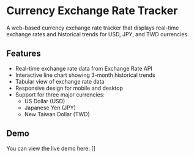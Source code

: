 # Currency Exchange Rate Tracker

A web-based currency exchange rate tracker that displays real-time exchange rates and historical trends for USD, JPY, and TWD currencies.

## Features

- Real-time exchange rate data from Exchange Rate API
- Interactive line chart showing 3-month historical trends
- Tabular view of exchange rate data
- Responsive design for mobile and desktop
- Support for three major currencies:
  - US Dollar (USD)
  - Japanese Yen (JPY)
  - New Taiwan Dollar (TWD)

## Demo
You can view the live demo here: []
